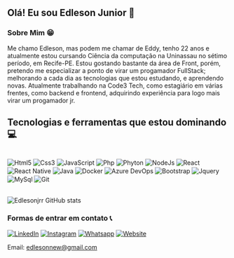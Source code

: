 
## Olá! Eu sou Edleson Junior 👋

### Sobre Mim 😁

Me chamo Edleson, mas podem me chamar de Eddy, tenho 22 anos e atualmente estou cursando Ciência da computação na Uninassau no sétimo período, em Recife-PE. Estou gostando bastante da área de Front, porém, pretendo me especializar a ponto de virar um progamador FullStack; melhorando a cada dia as tecnologias que estou estudando, e aprendendo novas. Atualmente trabalhando na Code3 Tech, como estagiário em várias frentes, como backend e frontend, adquirindo experiência para logo mais virar um progamador jr.
<br/>

## Tecnologias  e ferramentas que estou dominando 💻

<div style="display: inline_block"><br/>
    <img align="center" alt="Html5" src="https://img.shields.io/badge/HTML5-E34F26?style=for-the-badge&logo=html5&logoColor=white" />
    <img align="center" alt="Css3" src="https://img.shields.io/badge/CSS3-1572B6?style=for-the-badge&logo=css3&logoColor=white" />
    <img align="center" alt="JavaScript" src="https://img.shields.io/badge/JavaScript-323330?style=for-the-badge&logo=javascript&logoColor=F7DF1E" />
    <img align="center" alt="Php" src="https://img.shields.io/badge/PHP-777BB4?style=for-the-badge&logo=php&logoColor=white" />
    <img align="center" alt="Phyton" src="https://img.shields.io/badge/Python-14354C?style=for-the-badge&logo=python&logoColor=white" />
    <img align="center" alt="NodeJs" src="https://img.shields.io/badge/Node.js-43853D?style=for-the-badge&logo=node.js&logoColor=white" />
    <img align="center" alt="React" src="https://img.shields.io/badge/React-20232A?style=for-the-badge&logo=react&logoColor=61DAFB" />
    <img align="center" alt="React Native" src="https://img.shields.io/badge/React_Native-20232A?style=for-the-badge&logo=react&logoColor=61DAFB" />
    <img align="center" alt="Java" src="https://img.shields.io/badge/Java-ED8B00?style=for-the-badge&logo=openjdk&logoColor=white" />
    <img align="center" alt="Docker" src="https://img.shields.io/badge/Docker-2496ED?style=for-the-badge&logo=docker&logoColor=white" />
    <img align="center" alt="Azure DevOps" src="https://img.shields.io/badge/Azure_DevOps-0078D7?style=for-the-badge&logo=azure-devops&logoColor=white" />
    <img align="center" alt="Bootstrap" src="https://img.shields.io/badge/Bootstrap-563D7C?style=for-the-badge&logo=bootstrap&logoColor=white" />
    <img align="center" alt="Jquery" src="https://img.shields.io/badge/jQuery-0769AD?style=for-the-badge&logo=jquery&logoColor=white" />
    <img align="center" alt="MySql" src="https://img.shields.io/badge/MySQL-00000F?style=for-the-badge&logo=mysql&logoColor=white" />
    <img align="center" alt="Git" src="https://img.shields.io/badge/GIT-E44C30?style=for-the-badge&logo=git&logoColor=white" />
</div>

<br/>

![Edlesonjrr GitHub stats](https://github-readme-stats.vercel.app/api?username=edlesonjrr&theme=dracula&show_icons=true)

### Formas de entrar em contato 📞

[![LinkedIn](https://img.shields.io/badge/LinkedIn-0077B5?style=for-the-badge&logo=linkedin&logoColor=white)](https://www.linkedin.com/in/edleson-jr-97734b1a0/)
[![Instagram](https://img.shields.io/badge/Instagram-E4405F?style=for-the-badge&logo=instagram&logoColor=white)](https://www.instagram.com/edlesonjrr/)
[![Whatsapp](https://img.shields.io/badge/WhatsApp-25D366?style=for-the-badge&logo=whatsapp&logoColor=white)](https://api.whatsapp.com/send?phone=5581987225748&text=Ol%C3%A1,%20vim%20pelo%20link%20do%20Github!)
[![Website](https://img.shields.io/badge/website-000000?style=for-the-badge&logo=About.me&logoColor=white)](https://www.instagram.com/edlesonjrr/)
<br/>

Email: edlesonnew@gmail.com
